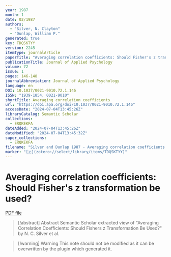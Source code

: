 ```yaml
---
year: 1987
month: 1
date: 02/1987
authors:
  - "Silver, N. Clayton"
  - "Dunlap, William P."
generated: true
key: TDQSKTYY
version: 2245
itemType: journalArticle
paperTitle: "Averaging correlation coefficients: Should Fisher's z transformation be used?"
publicationTitle: Journal of Applied Psychology
volume: 72
issue: 1
pages: 146-148
journalAbbreviation: Journal of Applied Psychology
language: en
DOI: 10.1037/0021-9010.72.1.146
ISSN: "1939-1854, 0021-9010"
shortTitle: Averaging correlation coefficients
url: "https://doi.apa.org/doi/10.1037/0021-9010.72.1.146"
accessDate: "2024-07-04T13:45:26Z"
libraryCatalog: Semantic Scholar
collections:
  - ERQKEKFA
dateAdded: "2024-07-04T13:45:26Z"
dateModified: "2024-07-04T13:45:32Z"
super_collections:
  - ERQKEKFA
filename: "Silver and Dunlap 1987 - Averaging correlation coefficients: Should Fisher's z transformation be used?.pdf"
marker: "[🇿](zotero://select/library/items/TDQSKTYY)"
---
```

# Averaging correlation coefficients: Should Fisher's z transformation be used?

[PDF file](/Papers/PDFs/Silver%20and%20Dunlap%201987%20-%20Averaging%20correlation%20coefficients:%20Should%20Fisher's%20z%20transformation%20be%20used?.pdf)

> [!abstract] Abstract
> Semantic Scholar extracted view of "Averaging Correlation Coefficients: Should Fishers z Transformation Be Used?" by N. C. Silver et al.

>[!warning] Warning
> This note should not be modified as it can be overwritten by the plugin which generated it.

